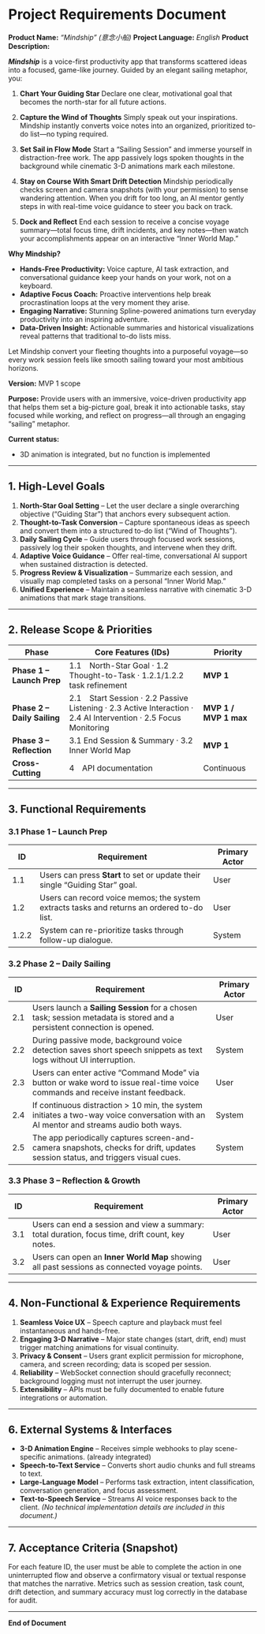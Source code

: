 # Project Requirements Document

**Product Name:** *“Mindship” (意念小船)*
**Project Language:** *English*
**Product Description:** 

***Mindship*** is a voice-first productivity app that transforms scattered ideas into a focused, game-like journey. Guided by an elegant sailing metaphor, you:

1. **Chart Your Guiding Star**
   Declare one clear, motivational goal that becomes the north-star for all future actions.

2. **Capture the Wind of Thoughts**
   Simply speak out your inspirations. Mindship instantly converts voice notes into an organized, prioritized to-do list—no typing required.

3. **Set Sail in Flow Mode**
   Start a “Sailing Session” and immerse yourself in distraction-free work. The app passively logs spoken thoughts in the background while cinematic 3-D animations mark each milestone.

4. **Stay on Course With Smart Drift Detection**
   Mindship periodically checks screen and camera snapshots (with your permission) to sense wandering attention. When you drift for too long, an AI mentor gently steps in with real-time voice guidance to steer you back on track.

5. **Dock and Reflect**
   End each session to receive a concise voyage summary—total focus time, drift incidents, and key notes—then watch your accomplishments appear on an interactive “Inner World Map.”

**Why Mindship?**

* **Hands-Free Productivity:** Voice capture, AI task extraction, and conversational guidance keep your hands on your work, not on a keyboard.
* **Adaptive Focus Coach:** Proactive interventions help break procrastination loops at the very moment they arise.
* **Engaging Narrative:** Stunning Spline-powered animations turn everyday productivity into an inspiring adventure.
* **Data-Driven Insight:** Actionable summaries and historical visualizations reveal patterns that traditional to-do lists miss.

Let Mindship convert your fleeting thoughts into a purposeful voyage—so every work session feels like smooth sailing toward your most ambitious horizons.

**Version:** MVP 1 scope

**Purpose:** Provide users with an immersive, voice-driven productivity app that helps them set a big-picture goal, break it into actionable tasks, stay focused while working, and reflect on progress—all through an engaging “sailing” metaphor.

**Current status:**
- 3D animation is integrated, but no function is implemented


---

## 1. High-Level Goals

1. **North-Star Goal Setting** – Let the user declare a single overarching objective (“Guiding Star”) that anchors every subsequent action.
2. **Thought-to-Task Conversion** – Capture spontaneous ideas as speech and convert them into a structured to-do list (“Wind of Thoughts”).
3. **Daily Sailing Cycle** – Guide users through focused work sessions, passively log their spoken thoughts, and intervene when they drift.
4. **Adaptive Voice Guidance** – Offer real-time, conversational AI support when sustained distraction is detected.
5. **Progress Review & Visualization** – Summarize each session, and visually map completed tasks on a personal “Inner World Map.”
6. **Unified Experience** – Maintain a seamless narrative with cinematic 3-D animations that mark stage transitions.

---

## 2. Release Scope & Priorities

| Phase                       | Core Features (IDs)                                                                                             | Priority              |
| --------------------------- | --------------------------------------------------------------------------------------------------------------- | --------------------- |
| **Phase 1 – Launch Prep**   | 1.1 North-Star Goal · 1.2 Thought-to-Task · 1.2.1/1.2.2 task refinement                                         | **MVP 1**             |
| **Phase 2 – Daily Sailing** | 2.1 Start Session · 2.2 Passive Listening · 2.3 Active Interaction · 2.4 AI Intervention · 2.5 Focus Monitoring | **MVP 1 / MVP 1 max** |
| **Phase 3 – Reflection**    | 3.1 End Session & Summary · 3.2 Inner World Map                                                                 | **MVP 1**             |
| **Cross-Cutting**           | 4 API documentation                                                                                             | Continuous            |

---

## 3. Functional Requirements

### 3.1 Phase 1 – Launch Prep

| ID    | Requirement                                                                                | Primary Actor |
| ----- | ------------------------------------------------------------------------------------------ | ------------- |
| 1.1   | Users can press **Start** to set or update their single “Guiding Star” goal.               | User          |
| 1.2   | Users can record voice memos; the system extracts tasks and returns an ordered to-do list. | User          |
| 1.2.2 | System can re-prioritize tasks through follow-up dialogue.                                 | System        |

### 3.2 Phase 2 – Daily Sailing

| ID  | Requirement                                                                                                                          | Primary Actor |
| --- | ------------------------------------------------------------------------------------------------------------------------------------ | ------------- |
| 2.1 | Users launch a **Sailing Session** for a chosen task; session metadata is stored and a persistent connection is opened.              | User          |
| 2.2 | During passive mode, background voice detection saves short speech snippets as text logs without UI interruption.                    | System        |
| 2.3 | Users can enter active “Command Mode” via button or wake word to issue real-time voice commands and receive instant feedback.        | User          |
| 2.4 | If continuous distraction > 10 min, the system initiates a two-way voice conversation with an AI mentor and streams audio both ways. | System        |
| 2.5 | The app periodically captures screen-and-camera snapshots, checks for drift, updates session status, and triggers visual cues.       | System        |

### 3.3 Phase 3 – Reflection & Growth

| ID  | Requirement                                                                                     | Primary Actor |
| --- | ----------------------------------------------------------------------------------------------- | ------------- |
| 3.1 | Users can end a session and view a summary: total duration, focus time, drift count, key notes. | User          |
| 3.2 | Users can open an **Inner World Map** showing all past sessions as connected voyage points.     | User          |

---

## 4. Non-Functional & Experience Requirements

1. **Seamless Voice UX** – Speech capture and playback must feel instantaneous and hands-free.
2. **Engaging 3-D Narrative** – Major state changes (start, drift, end) must trigger matching animations for visual continuity.
3. **Privacy & Consent** – Users grant explicit permission for microphone, camera, and screen recording; data is scoped per session.
4. **Reliability** – WebSocket connection should gracefully reconnect; background logging must not interrupt the user journey.
5. **Extensibility** – APIs must be fully documented to enable future integrations or automation.

---

## 6. External Systems & Interfaces

* **3-D Animation Engine** – Receives simple webhooks to play scene-specific animations. (already integrated)
* **Speech-to-Text Service** – Converts short audio chunks and full streams to text.
* **Large-Language Model** – Performs task extraction, intent classification, conversation generation, and focus assessment.
* **Text-to-Speech Service** – Streams AI voice responses back to the client.
  *(No technical implementation details are included in this document.)*

---

## 7. Acceptance Criteria (Snapshot)

For each feature ID, the user must be able to complete the action in one uninterrupted flow and observe a confirmatory visual or textual response that matches the narrative. Metrics such as session creation, task count, drift detection, and summary accuracy must log correctly in the database for audit.

---

**End of Document**
